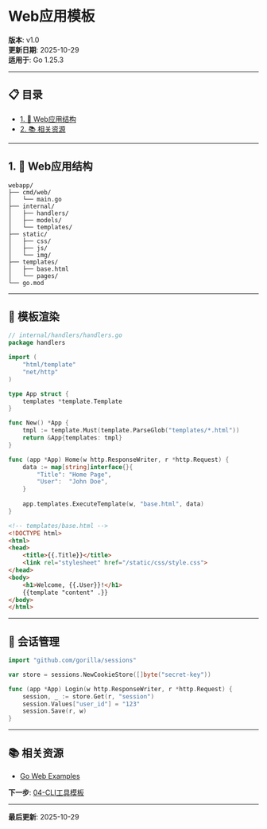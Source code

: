 ﻿# Web应用模板

**版本**: v1.0  
**更新日期**: 2025-10-29  
**适用于**: Go 1.25.3

---

## 📋 目录

- [1. 📖 Web应用结构](#1.-web应用结构)
- [2. 📚 相关资源](#2.-相关资源)

---

## 1. 📖 Web应用结构

```
webapp/
├── cmd/web/
│   └── main.go
├── internal/
│   ├── handlers/
│   ├── models/
│   └── templates/
├── static/
│   ├── css/
│   ├── js/
│   └── img/
├── templates/
│   ├── base.html
│   └── pages/
└── go.mod
```

---

## 🎯 模板渲染

```go
// internal/handlers/handlers.go
package handlers

import (
    "html/template"
    "net/http"
)

type App struct {
    templates *template.Template
}

func New() *App {
    tmpl := template.Must(template.ParseGlob("templates/*.html"))
    return &App{templates: tmpl}
}

func (app *App) Home(w http.ResponseWriter, r *http.Request) {
    data := map[string]interface{}{
        "Title": "Home Page",
        "User":  "John Doe",
    }
    
    app.templates.ExecuteTemplate(w, "base.html", data)
}
```

```html
<!-- templates/base.html -->
<!DOCTYPE html>
<html>
<head>
    <title>{{.Title}}</title>
    <link rel="stylesheet" href="/static/css/style.css">
</head>
<body>
    <h1>Welcome, {{.User}}!</h1>
    {{template "content" .}}
</body>
</html>
```

---

## 🔐 会话管理

```go
import "github.com/gorilla/sessions"

var store = sessions.NewCookieStore([]byte("secret-key"))

func (app *App) Login(w http.ResponseWriter, r *http.Request) {
    session, _ := store.Get(r, "session")
    session.Values["user_id"] = "123"
    session.Save(r, w)
}
```

---

## 📚 相关资源

- [Go Web Examples](https://gowebexamples.com/)

**下一步**: [04-CLI工具模板](./04-CLI工具模板.md)

---

**最后更新**: 2025-10-29


